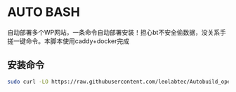 # AUTO BASH 
自动部署多个WP网站，一条命令自动部署安装！担心bt不安全偷数据，没关系手搓一键命令。本脚本使用caddy+docker完成
## 安装命令
```sh
sudo curl -LO https://raw.githubusercontent.com/leolabtec/Autobuild_openwrt/refs/heads/main/install.sh && chmod +x install.sh && ./install.sh
```
